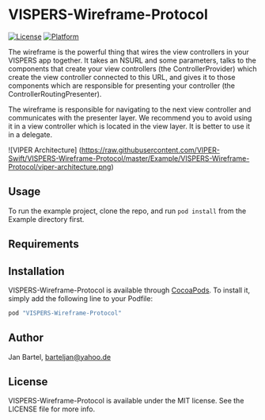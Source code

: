 # VISPERS-Wireframe-Protocol

[![License](https://img.shields.io/cocoapods/l/VISPERS-Wireframe-Protocol.svg?style=flat)](http://cocoapods.org/pods/VISPERS-Wireframe-Protocol)
[![Platform](https://img.shields.io/cocoapods/p/VISPERS-Wireframe-Protocol.svg?style=flat)](http://cocoapods.org/pods/VISPERS-Wireframe-Protocol)


The wireframe is the powerful thing that wires the view controllers in your VISPERS app together. It takes an NSURL and some parameters, talks to the components that create your view controllers (the ControllerProvider) which create the view controller connected to this URL, and gives it to those components which are responsible for presenting your controller (the ControllerRoutingPresenter).

The wireframe is responsible for navigating to the next view controller and communicates with the presenter layer. We recommend you to avoid using it in a view controller which is located in the view layer. It is better to use it in a delegate.

![VIPER Architecture]
(https://raw.githubusercontent.com/VIPER-Swift/VISPERS-Wireframe-Protocol/master/Example/VISPERS-Wireframe-Protocol/viper-architecture.png)

## Usage

To run the example project, clone the repo, and run `pod install` from the Example directory first.

## Requirements

## Installation

VISPERS-Wireframe-Protocol is available through [CocoaPods](http://cocoapods.org). To install
it, simply add the following line to your Podfile:

```ruby
pod "VISPERS-Wireframe-Protocol"
```

## Author

Jan Bartel, barteljan@yahoo.de

## License

VISPERS-Wireframe-Protocol is available under the MIT license. See the LICENSE file for more info.
